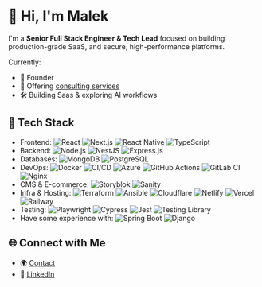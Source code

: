 # 👋 Hi, I'm Malek

I'm a **Senior Full Stack Engineer & Tech Lead** focused on building production-grade SaaS, and secure, high-performance platforms.

Currently:
- 🚀 Founder
- 🧪 Offering [consulting services](https://maleksmida.com/consulting)
- 🛠️ Building Saas & exploring AI workflows

## 🧰 Tech Stack

- Frontend: ![React](https://img.shields.io/badge/React-20232A?style=flat&logo=react&logoColor=61DAFB) ![Next.js](https://img.shields.io/badge/Next.js-black?style=flat&logo=next.js) ![React Native](https://img.shields.io/badge/React_Native-20232A?style=flat&logo=react&logoColor=61DAFB) ![TypeScript](https://img.shields.io/badge/TypeScript-007ACC?style=flat&logo=typescript&logoColor=white)
- Backend: ![Node.js](https://img.shields.io/badge/Node.js-339933?style=flat&logo=node.js&logoColor=white) ![NestJS](https://img.shields.io/badge/NestJS-E0234E?style=flat&logo=nestjs&logoColor=white) ![Express.js](https://img.shields.io/badge/Express.js-404D59?style=flat)
- Databases: ![MongoDB](https://img.shields.io/badge/MongoDB-4EA94B?style=flat&logo=mongodb&logoColor=white) ![PostgreSQL](https://img.shields.io/badge/PostgreSQL-336791?style=flat&logo=postgresql&logoColor=white)
- DevOps: ![Docker](https://img.shields.io/badge/Docker-2496ED?style=flat&logo=docker&logoColor=white) ![CI/CD](https://img.shields.io/badge/CI/CD-303030?style=flat&logo=github-actions&logoColor=white) ![Azure](https://img.shields.io/badge/Azure-0078D4?style=flat&logo=microsoftazure&logoColor=white) ![GitHub Actions](https://img.shields.io/badge/GitHub_Actions-2088FF?style=flat&logo=github-actions&logoColor=white) ![GitLab CI](https://img.shields.io/badge/GitLab_CI-FCA121?style=flat&logo=gitlab&logoColor=white) ![Nginx](https://img.shields.io/badge/Nginx-009639?style=flat&logo=nginx&logoColor=white)
- CMS & E-commerce: ![Storyblok](https://img.shields.io/badge/Storyblok-09B3AF?style=flat&logo=storyblok&logoColor=white) ![Sanity](https://img.shields.io/badge/Sanity-EF2D5E?style=flat)
- Infra & Hosting: ![Terraform](https://img.shields.io/badge/Terraform-623CE4?style=flat&logo=terraform&logoColor=white) ![Ansible](https://img.shields.io/badge/Ansible-EE0000?style=flat&logo=ansible&logoColor=white) ![Cloudflare](https://img.shields.io/badge/Cloudflare-F38020?style=flat&logo=cloudflare&logoColor=white) ![Netlify](https://img.shields.io/badge/Netlify-00C7B7?style=flat&logo=netlify&logoColor=white) ![Vercel](https://img.shields.io/badge/Vercel-000?style=flat&logo=vercel&logoColor=white) ![Railway](https://img.shields.io/badge/Railway-0B0D0E?style=flat&logo=railway&logoColor=white)
- Testing: ![Playwright](https://img.shields.io/badge/Playwright-2EAD33?style=flat&logo=playwright&logoColor=white) ![Cypress](https://img.shields.io/badge/Cypress-17202C?style=flat&logo=cypress&logoColor=white) ![Jest](https://img.shields.io/badge/Jest-C21325?style=flat&logo=jest&logoColor=white) ![Testing Library](https://img.shields.io/badge/Testing_Library-E33332?style=flat&logo=testing-library&logoColor=white)
- Have some experience with: ![Spring Boot](https://img.shields.io/badge/Spring_Boot-6DB33F?style=flat&logo=spring-boot&logoColor=white) ![Django](https://img.shields.io/badge/Django-092E20?style=flat&logo=django&logoColor=white)

<!-- ## 📊 GitHub Stats

<p align="center">
  <img src="https://github-readme-stats.vercel.app/api?username=MalekSmida&show_icons=true&count_private=true&hide_title=true&theme=default" height="160"/>
  <img src="https://github-readme-stats.vercel.app/api/top-langs/?username=MalekSmida&layout=compact&hide_title=true&langs_count=8&theme=default" height="160"/>
</p> -->

## 🌐 Connect with Me

- 🌍 [Contact](https://maleksmida.com/contact)
- 💼 [LinkedIn](https://linkedin.com/in/maleksmida)
